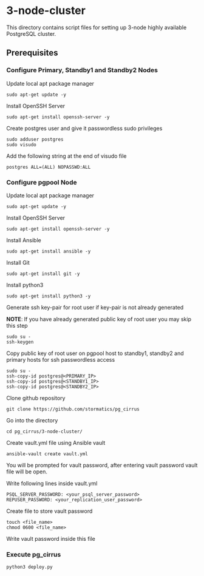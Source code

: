 # 3-node-cluster

This directory contains script files for setting up 3-node highly available PostgreSQL cluster.

## Prerequisites

### Configure Primary, Standby1 and Standby2 Nodes

Update local apt package manager

```
sudo apt-get update -y
```
Install OpenSSH Server

```
sudo apt-get install openssh-server -y
```
Create postgres user and give it passwordless sudo privileges

```
sudo adduser postgres
sudo visudo
```
Add the following string at the end of visudo file

```
postgres ALL=(ALL) NOPASSWD:ALL
```
### Configure pgpool Node

Update local apt package manager

```
sudo apt-get update -y
```
Install OpenSSH Server

```
sudo apt-get install openssh-server -y
```
Install Ansible

```
sudo apt-get install ansible -y
```
Install Git

```
sudo apt-get install git -y
```
Install python3

```
sudo apt-get install python3 -y
```
Generate ssh key-pair for root user if key-pair is not already generated

**NOTE**: If you have already generated public key of root user you may skip this step

```
sudo su -
ssh-keygen 
```
Copy public key of root user on pgpool host to standby1, standby2 and primary hosts for ssh passwordless access

```
sudo su -
ssh-copy-id postgres@<PRIMARY_IP>
ssh-copy-id postgres@<STANDBY1_IP>
ssh-copy-id postgres@<STANDBY2_IP>
```
Clone github repository

```
git clone https://github.com/stormatics/pg_cirrus
```
Go into the directory 

```
cd pg_cirrus/3-node-cluster/
```
 
Create vault.yml file using Ansible vault

```
ansible-vault create vault.yml
```
You will be prompted for vault password, after entering vault password vault file will be open.

Write following lines inside vault.yml

```
PSQL_SERVER_PASSWORD: <your_psql_server_password>
REPUSER_PASSWORD: <your_replication_user_password>
```

Create file to store vault password
```
touch <file_name>
chmod 0600 <file_name>
```
Write vault password inside this file

### Execute pg_cirrus
```
python3 deploy.py
```
